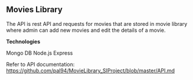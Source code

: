 **Movies Library**
----
The API is rest API and requests for movies that are stored in movie library where admin can add new movies and edit the details of a movie.

**Technologies**

Mongo DB
Node.js
Express

Refer to API documentation:  https://github.com/pal94/MovieLibrary_SIProject/blob/master/API.md
